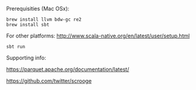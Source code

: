 Prerequisities (Mac OSx):

    brew install llvm bdw-gc re2
    brew install sbt

For other platforms: http://www.scala-native.org/en/latest/user/setup.html

    sbt run

  
Supporting info:

https://parquet.apache.org/documentation/latest/

https://github.com/twitter/scrooge
